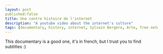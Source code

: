 ```yaml
---
layout: post
published:false
title: Une contre histoire de l'internet
description: "A youtube video about the internet's culture"
tags: [documentary, history, internet, Sylvain Bergère, Arte, free network]
---
```

This documentary is a good one, it's in french, but I trust you to find subtitles :)
